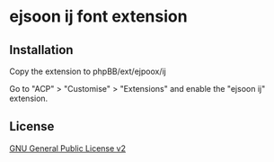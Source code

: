 # ejsoon ij font extension

## Installation

Copy the extension to phpBB/ext/ejpoox/ij

Go to "ACP" > "Customise" > "Extensions" and enable the "ejsoon ij" extension.

## License

[GNU General Public License v2](license.txt)
